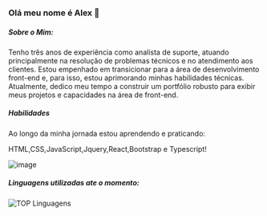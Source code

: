 ### Olá meu nome é Alex  👋

##### Sobre o Mim:

Tenho três anos de experiência como analista de suporte, atuando principalmente na resolução de problemas técnicos e no atendimento aos clientes. Estou empenhado em transicionar para a área de desenvolvimento front-end e, para isso, estou aprimorando minhas habilidades técnicas. Atualmente, dedico meu tempo a construir um portfólio robusto para exibir meus projetos e capacidades na área de front-end.

##### Habilidades
Ao longo da minha jornada estou aprendendo e praticando:

HTML,CSS,JavaScript,Jquery,React,Bootstrap e Typescript!

![image](https://github.com/Lostleleco/Lostleleco/assets/158625504/aa29c0ae-32a3-41ea-9f44-b96562aa66fd) 

##### Linguagens utilizadas ate o momento:
![TOP Linguagens](https://github-readme-stats.vercel.app/api/top-langs/?username=Lostleleco&layout=compact&theme=dracula)
















